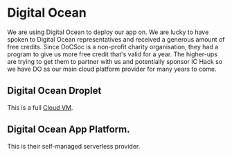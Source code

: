 # Digital Ocean

We are using Digital Ocean to deploy our app on. We are lucky to have spoken to Digital Ocean representatives and received a generous amount of free credits. Since DoCSoc is a non-profit charity organisation, they had a program to give us more free credit that's valid for a year. The higher-ups are trying to get them to partner with us and potentially sponsor IC Hack so we have DO as our main cloud platform provider for many years to come.

## Digital Ocean Droplet

This is a full [Cloud VM](../concepts/cloud-vm).

## Digital Ocean App Platform.

This is their self-managed serverless provider.